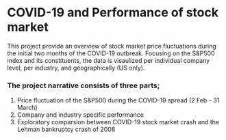 # COVID-19 and Performance of stock market

This project provide an overview of stock market price fluctuations during the initial two months of the COVID-19 outbreak. Focusing on the S&P500 index and its constituents, the data is visaulized per individual company level, per industry, and geographically (US only).

### The project narrative consists of three parts;
1. Price fluctuation of the S&P500 during the COVID-19 spread (2 Feb - 31 March)
2. Company and industry specific performance 
3. Exploratory comparsion between COVID-19 stock market crash and the Lehman bankruptcy crash of 2008
